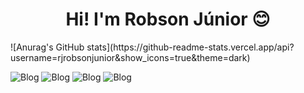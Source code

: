 <h1 align="center"> Hi! I'm Robson Júnior 😊 </h1> 
![Anurag's GitHub stats](https://github-readme-stats.vercel.app/api?username=rjrobsonjunior&show_icons=true&theme=dark)

![Blog](https://img.shields.io/badge/C%2B%2B-00599C?style=for-the-badge&logo=c%2B%2B&logoColor=white) ![Blog](https://img.shields.io/badge/Python-14354C?style=for-the-badge&logo=python&logoColor=white)  ![Blog](https://img.shields.io/badge/C-00599C?style=for-the-badge&logo=c&logoColor=white)  ![Blog]( https://img.shields.io/badge/Ubuntu-E95420?style=for-the-badge&logo=ubuntu&logoColor=white )
